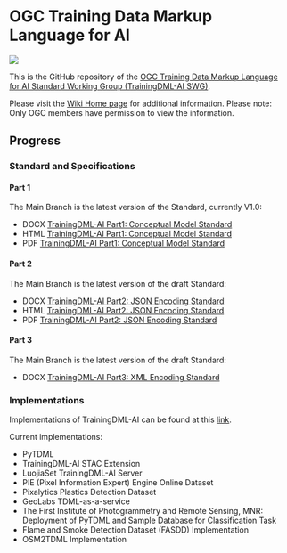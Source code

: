 <!--
 * @Author: lrx lrx_lucky@whu.edu.cn
 * @Date: 2023-03-07 14:44:21
 * @LastEditors: RuixiangLiuWHU lrx_lucky@whu.edu.cn
 * @LastEditTime: 2024-01-03 20:44:32
 * @FilePath: \TrainingDML-AI_SWG\README.md
 * @Description: 这是默认设置,请设置`customMade`, 打开koroFileHeader查看配置 进行设置: https://github.com/OBKoro1/koro1FileHeader/wiki/%E9%85%8D%E7%BD%AE
-->
# OGC Training Data Markup Language for AI

[![](http://www.opengeospatial.org/pub/www/files/OGC_Logo_2D_Blue_x_0_0.png)](https://www.opengeospatial.org)

This is the GitHub repository of the [OGC Training Data Markup Language for AI Standard Working Group (TrainingDML-AI SWG)](https://github.com/opengeospatial/TrainingDML-AI_SWG/).

Please visit the [Wiki Home page](https://gitlab.ogc.org/ogc/TrainingDML-AI/-/wikis/home) for additional information. Please note: Only OGC members have permission to view the information.

## Progress

### Standard and Specifications

#### Part 1
The Main Branch is the latest version of the Standard, currently V1.0:

- DOCX [TrainingDML-AI Part1: Conceptual Model Standard](https://github.com/opengeospatial/TrainingDML-AI_SWG/blob/main/standard/part1/tdmlpart1.docx)
- HTML [TrainingDML-AI Part1: Conceptual Model Standard](https://github.com/opengeospatial/TrainingDML-AI_SWG/blob/main/standard/part1/tdmlpart1.html)
- PDF [TrainingDML-AI Part1: Conceptual Model Standard](https://github.com/opengeospatial/TrainingDML-AI_SWG/blob/main/standard/part1/tdmlpart1.pdf)

#### Part 2
The Main Branch is the latest version of the draft Standard:

- DOCX [TrainingDML-AI Part2: JSON Encoding Standard](https://github.com/opengeospatial/TrainingDML-AI_SWG/blob/main/standard/part2/tdmlpart2.docx)
- HTML [TrainingDML-AI Part2: JSON Encoding Standard](https://github.com/opengeospatial/TrainingDML-AI_SWG/blob/main/standard/part2/tdmlpart2.html)
- PDF [TrainingDML-AI Part2: JSON Encoding Standard](https://github.com/opengeospatial/TrainingDML-AI_SWG/blob/main/standard/part2/tdmlpart2.pdf)

#### Part 3 
The Main Branch is the latest version of the draft Standard:

- DOCX [TrainingDML-AI Part3: XML Encoding Standard](https://github.com/opengeospatial/TrainingDML-AI_SWG/blob/main/standard/part3/tdmlpart3.docx)

### Implementations

Implementations of TrainingDML-AI can be found at this [link](https://github.com/opengeospatial/TrainingDML-AI_SWG/tree/main/Implementations).

Current implementations:
- PyTDML
- TrainingDML-AI STAC Extension
- LuojiaSet TrainingDML-AI Server
- PIE (Pixel Information Expert) Engine Online Dataset
- Pixalytics Plastics Detection Dataset
- GeoLabs TDML-as-a-service
- The First Institute of Photogrammetry and Remote Sensing, MNR: Deployment of PyTDML and Sample Database for Classification Task
- Flame and Smoke Detection Dataset (FASDD) Implementation
- OSM2TDML Implementation